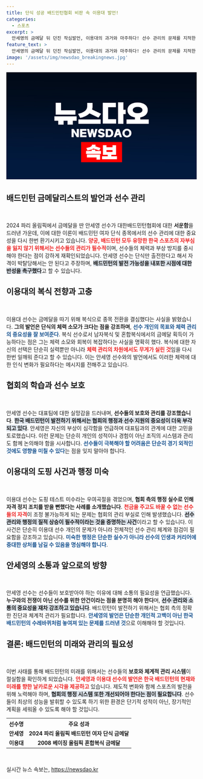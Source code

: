 ```yaml
---
title: 단식 성공 배드민턴협회 비판 속 이용대 발언!
categories:
  - 스포츠
excerpt: >
  안세영의 금메달 뒤 던진 작심발언, 이용대의 과거와 마주하다! 선수 관리의 문제를 지적한 이들의 발언이 불씨가 되어, 배드민턴 협회의 변화가 필요하다. 클릭해서 그 진실을 확인해보세요!
feature_text: >
  안세영의 금메달 뒤 던진 작심발언, 이용대의 과거와 마주하다! 선수 관리의 문제를 지적한 이들의 발언이 불씨가 되어, 배드민턴 협회의 변화가 필요하다. 클릭해서 그 진실을 확인해보세요!
image: '/assets/img/newsdao_breakingnews.jpg'
---
```


<p><img src="/assets/img/newsdao_breakingnews.jpg" alt="pcversion 속보" /></p>

<h2 data-ke-size="size26">배드민턴 금메달리스트의 발언과 선수 관리</h2>

<p data-ke-size="size16">&nbsp;</p>

<p data-ke-size="size16">2024 파리 올림픽에서 금메달을 딴 안세영 선수가 대한배드민턴협회에 대한 <b>서운함</b>을 드러낸 가운데, 이에 대한 이론이 배드민턴 여자 단식 종목에서의 선수 관리에 대한 중요성을 다시 한번 환기시키고 있습니다. <b><span style="color: #ee2323;">양궁, 배드민턴 모두 유망한 한국 스포츠의 자부심을 잃지 않기 위해서는 선수들의 관리가 필수적</span></b>이며, 선수들의 체력과 부상 방지를 중시해야 한다는 점이 강하게 재확인되었습니다. 안세영 선수는 단식만 출전한다고 해서 자격이 박탈당해서는 안 된다고 주장하며, <b><span style="background-color: #21538527;">배드민턴의 발전 가능성을 내포한 시점에 대한 반성을 촉구했다</span></b>고 할 수 있습니다.</p>

<h2 data-ke-size="size26">이용대의 복식 전향과 고충</h2>

<p data-ke-size="size16">&nbsp;</p>

<p data-ke-size="size16">이용대 선수는 금메달을 따기 위해 복식으로 종목 전환을 결심했다는 사실을 밝혔습니다. <b>그의 발언은 단식의 체력 소모가 크다는 점을 강조하며</b>, <b><span style="color: #1a5490;">선수 개인의 목표와 체력 관리의 중요성을 잘 보여준다</span></b>. 복식 선수로서 남자복식 및 혼합복식에서의 금메달 획득이 가능하다는 점은 그는 체력 소모와 회복이 복잡하다는 사실을 명확히 했다. 복식에 대한 자신의 선택은 단순히 실력뿐만 아니라 <b><span style="color: #ee2323;">체력 관리의 차원에서도 무게가 실린 것</span></b>임을 다시 한번 일깨워 준다고 할 수 있습니다. 이는 안세영 선수와의 발언에서도 이러한 체력에 대한 인식 변화가 필요하다는 메시지를 전해주고 있습니다.</p>

<h2 data-ke-size="size26">협회의 학습과 선수 보호</h2>

<p data-ke-size="size16">&nbsp;</p>

<p data-ke-size="size16">안세영 선수는 대표팀에 대한 실망감을 드러내며, <b>선수들의 보호와 관리를 강조했습니다</b>. <b><span style="background-color: #21538527;">한국 배드민턴이 발전하기 위해서는 협회의 행정과 선수 지원의 중요성이 더욱 부각되고 있다</span></b>. 안세영은 자신의 부상이 심각함을 언급하며 대표팀과의 관계에 대한 고민을 토로했습니다. 이런 문제는 단순히 개인의 성적이나 경험이 아닌 조직의 시스템과 관리도 함께 논의해야 함을 시사합니다. <b><span style="color: #1a5490;">선수들이 극복해야 할 어려움은 단순히 경기 외적인 것에도 영향을 미칠 수 있다</span></b>는 점을 잊지 말아야 합니다.</p>

<h2 data-ke-size="size26">이용대의 도핑 사건과 행정 미숙</h2>

<p data-ke-size="size16">&nbsp;</p>

<p data-ke-size="size16">이용대 선수는 도핑 테스트 미수라는 우여곡절을 겪었으며, <b>협회 측의 행정 실수로 인해 자격 정지 조치를 받을 뻔했다는 사례를 소개했습니다</b>. <b><span style="color: #ee2323;">천금을 주고도 바꿀 수 없는 선수들의 자격</span></b>이 조정 불가능하게 되는 문제는 협회의 관리 부실로 인해 발생했습니다. <b><span style="background-color: #21538527;">선수 관리와 행정의 질적 상승이 필수적이라는 것을 증명하는 사건</span></b>이라고 할 수 있습니다. 이 사건은 단순히 이용대 선수 개인의 문제가 아니라 전체적인 선수 관리 체계와 점검이 필요함을 강조하고 있습니다. <b><span style="color: #1a5490;">미숙한 행정은 단순한 실수가 아니라 선수의 인생과 커리어에 중대한 상처를 남길 수 있음을 명심해야 합니다</span></b>.</p>

<h2 data-ke-size="size26">안세영의 소통과 앞으로의 방향</h2>

<p data-ke-size="size16">&nbsp;</p>

<p data-ke-size="size16">안세영 선수는 선수들이 보호받아야 하는 이유에 대해 소통의 필요성을 언급했습니다. <b>누구와의 전쟁이 아닌 선수를 위한 안건이라는 점을 분명히 해야 한다</b>며, <b><span style="background-color: #21538527;">선수 관리와 소통의 중요성을 재차 강조하고 있습니다</span></b>. 배드민턴이 발전하기 위해서는 협회 측의 정확한 진단과 체계적 관리가 필요합니다. <b><span style="color: #1a5490;">안세영의 발언은 단순한 개인적 고백이 아닌 한국 배드민턴의 수레바퀴처럼 놓여져 있는 문제를 드러낸 것</span></b>으로 이해해야 할 것입니다.</p>

<h2 data-ke-size="size26">결론: 배드민턴의 미래와 관리의 필요성</h2>

<p data-ke-size="size16">&nbsp;</p>

<p data-ke-size="size16">이번 사태를 통해 배드민턴의 미래를 위해서는 선수들의 <b>보호와 체계적 관리 시스템</b>이 절실함을 확인하게 되었습니다. <b><span style="color: #ee2323;">안세영과 이용대 선수의 발언은 한국 배드민턴의 현재와 미래를 향한 날카로운 시각을 제공하고</span></b> 있습니다. 제도적 변화와 함께 스포츠의 발전을 위해 노력해야 하며, <b><span style="background-color: #21538527;">협회의 행정 시스템 또한 개선되어야 한다는 점이 필요합니다</span></b>. 선수들이 최상의 성능을 발휘할 수 있도록 하기 위한 환경은 단기적 성적이 아닌, 장기적인 계획을 세워올 수 있도록 해야 할 것입니다.</p>

<table>
    <tr>
        <th style="text-align: center; height: 17px;"><b>선수명</b></th>
        <th style="text-align: center; height: 17px;"><b>주요 성과</b></th>
    </tr>
    <tr>
        <td style="text-align: center; height: 17px;"><b>안세영</b></td>
        <td style="text-align: center; height: 17px;"><b>2024 파리 올림픽 배드민턴 여자 단식 금메달</b></td>
    </tr>
    <tr>
        <td style="text-align: center; height: 17px;"><b>이용대</b></td>
        <td style="text-align: center; height: 17px;"><b>2008 베이징 올림픽 혼합복식 금메달</b></td>
    </tr>
</table>

<p data-ke-size="size16">&nbsp;</p>
실시간 뉴스 속보는, <a href="https://newsdao.kr" rel="dofollow">https://newsdao.kr</a>


